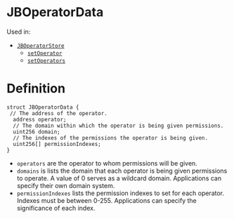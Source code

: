 # JBOperatorData

Used in:

* [`JBOperatorStore`](../contracts/jboperatorstore/)
  * [`setOperator`](../contracts/jboperatorstore/write/setoperator.md)
  * [`setOperators`](../contracts/jboperatorstore/write/setoperators.md)

# Definition

```solidity
struct JBOperatorData {
 // The address of the operator.
  address operator;
  // The domain within which the operator is being given permissions.
  uint256 domain;
  // The indexes of the permissions the operator is being given.
  uint256[] permissionIndexes;
}
```

* `operators` are the operator to whom permissions will be given.
* `domains` is lists the domain that each operator is being given permissions to operate. A value of 0 serves as a wildcard domain. Applications can specify their own domain system.
* `permissionIndexes` lists the permission indexes to set for each operator. Indexes must be between 0-255. Applications can specify the significance of each index.
